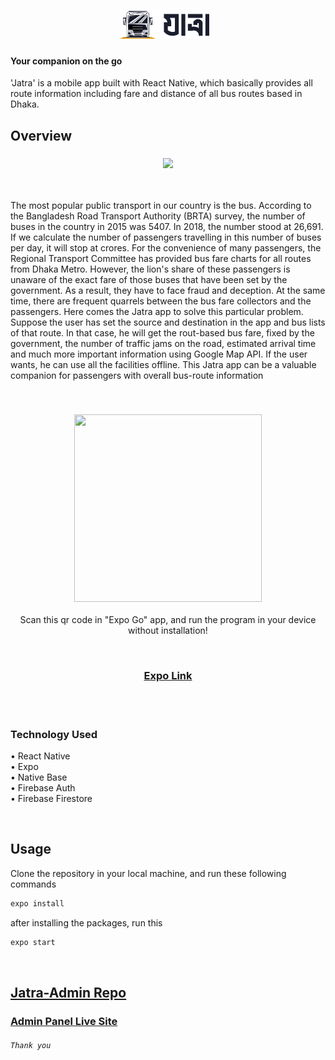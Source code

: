 <h1 align="center">
  <img src="assets/logo.png" height="45" style="margin-right: 10px"/>
</h1>

#### Your companion on the go

'Jatra' is a mobile app built with React Native, which basically provides all route information including fare and distance of all bus routes based in Dhaka.

## Overview

<h3 align="center">
  <img src="https://i.ibb.co/1LfSgrn/Jatra-Mobile-App.png"/>
</h3>
<br/>

The most popular public transport in our country is the bus. According to the Bangladesh Road Transport Authority (BRTA) survey, the number of buses in the country 
in 2015 was 5407. In 2018, the number stood at 26,691. If we calculate the number of passengers travelling in this number of buses per day, it will stop at crores. For the 
convenience of many passengers, the Regional Transport Committee has provided bus fare charts for all routes from Dhaka Metro. However, the lion's share of these passengers 
is unaware of the exact fare of those buses that have been set by the government. As a result, they have to face fraud and deception. At the same time, there are frequent 
quarrels between the bus fare collectors and the passengers.
Here comes the Jatra app to solve this particular problem. Suppose the user has set the source and destination in the app and bus lists of that route. In that case, he will get the rout-based bus fare, fixed by the government, the number of traffic jams on the road, estimated arrival time and much more important information using Google Map API. If the user wants, he can use all the facilities offline. This Jatra app can be a valuable companion for passengers with overall bus-route information

<br/>
<h3 align="center">
  <img src="https://qr.expo.dev/expo-go?owner=asad.mridul&slug=jatra&releaseChannel=default&host=exp.host" width="300" height="300"/>
</h3>
<p  align="center">Scan this qr code in "Expo Go" app, and run the program in your device without installation!</p>
<br/>
<h3 align="center">
  <a href="https://expo.dev/@asad.mridul/jatra">Expo Link</a>
</h3>
<br/>
<br/>

### Technology Used
• React Native <br/>
• Expo <br/>
• Native Base <br/>
• Firebase Auth <br/>
• Firebase Firestore <br/>

<br/>

## Usage

Clone the repository in your local machine, and run these following commands
```sh
expo install
```
after installing the packages, run this
```sh
expo start
```

<br/>

## [Jatra-Admin Repo](https://github.com/AsadujjamanMridul/jatra-admin/)
### [Admin Panel Live Site](https://jatra-admin.netlify.app/)

###### `Thank you`
